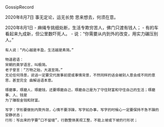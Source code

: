 GossipRecord

2020年8月7日
	事无定论，运无长势
	思来想去，何须在意。

2020年8月1日
	- 麻绳专挑细处断，生活专欺穷苦人，佛门只渡有钱人；
	- 有的车看起来九成新，但公里数吓死人。
	- 说：“你需要从内到外的改变，用实力碾压别人。”
	

	有人说：“内心越是丰盈，生活越是素简。”
	
	物道君语：
	宋朝的美学语言，叫极简。
	老子曾言：“万物之始，大道至简。”
	无论任何场景，说话一定要交代故事前提或事情背景，不然同样的话会被别人意会成不同的意思，甚至完全	曲解话语本意。
	
	琢磨事，琢磨人，琢磨钱，还要琢磨自己，琢磨自己是为了守住财富和守住自己的生活；琢磨事、人、钱是
	为了赚取金钱和财富。
	
	写字：字形要做到内聚外敛，心情不要浮躁，写字如办事，写字的时候心一定要保持不急不躁的安静状态；
	行形：写出来的字要“口不留缝”，行数整体美观工整，不能上坡或下坡的行形状；